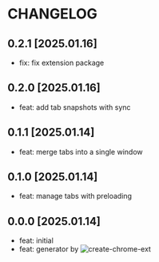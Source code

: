 # CHANGELOG

## 0.2.1 [2025.01.16]

- fix: fix extension package

## 0.2.0 [2025.01.16]

- feat: add tab snapshots with sync

## 0.1.1 [2025.01.14]

- feat: merge tabs into a single window

## 0.1.0 [2025.01.14]

- feat: manage tabs with preloading

## 0.0.0 [2025.01.14]

- feat: initial
- feat: generator by ![create-chrome-ext](https://github.com/guocaoyi/create-chrome-ext)
